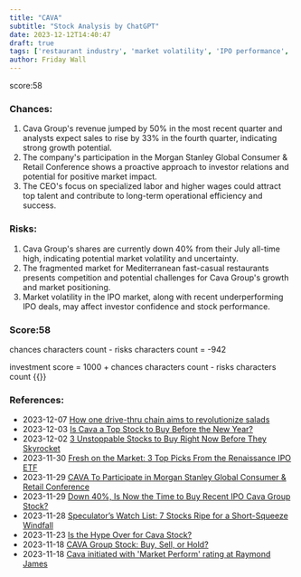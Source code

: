 ```yaml
---
title: "CAVA"
subtitle: "Stock Analysis by ChatGPT"
date: 2023-12-12T14:40:47
draft: true
tags: ['restaurant industry', 'market volatility', 'IPO performance', 'labor optimization', 'growth potential']
author: Friday Wall
---
```


score:58
### Chances:
1. Cava Group's revenue jumped by 50% in the most recent quarter and analysts expect sales to rise by 33% in the fourth quarter, indicating strong growth potential.
2. The company's participation in the Morgan Stanley Global Consumer & Retail Conference shows a proactive approach to investor relations and potential for positive market impact.
3. The CEO's focus on specialized labor and higher wages could attract top talent and contribute to long-term operational efficiency and success.
### Risks:
1. Cava Group's shares are currently down 40% from their July all-time high, indicating potential market volatility and uncertainty.
2. The fragmented market for Mediterranean fast-casual restaurants presents competition and potential challenges for Cava Group's growth and market positioning.
3. Market volatility in the IPO market, along with recent underperforming IPO deals, may affect investor confidence and stock performance.
### Score:58
chances characters count - risks characters count = -942

investment score = 1000 + chances characters count - risks characters count
{{<tradingview symbol="NYSE:CAVA">}}
### References:
- 2023-12-07 [How one drive-thru chain aims to revolutionize salads](https://finance.yahoo.com/video/one-drive-thru-chain-aims-174241103.html)
- 2023-12-03 [Is Cava a Top Stock to Buy Before the New Year?](https://finance.yahoo.com/m/e253f958-2ba6-31b8-b4f6-1cc59761aa39/is-cava-a-top-stock-to-buy.html)
- 2023-12-02 [3 Unstoppable Stocks to Buy Right Now Before They Skyrocket](https://finance.yahoo.com/m/d134a41d-1a24-37ad-a8fc-af48c1515ef7/3-unstoppable-stocks-to-buy.html)
- 2023-11-30 [Fresh on the Market: 3 Top Picks From the Renaissance IPO ETF](https://finance.yahoo.com/news/fresh-market-3-top-picks-140600340.html)
- 2023-11-29 [CAVA To Participate in Morgan Stanley Global Consumer & Retail Conference](https://finance.yahoo.com/news/cava-participate-morgan-stanley-global-110000057.html)
- 2023-11-29 [Down 40%, Is Now the Time to Buy Recent IPO Cava Group Stock?](https://finance.yahoo.com/m/179ca000-044f-3d85-a7ff-721e0f8c5957/down-40%25%2C-is-now-the-time-to.html)
- 2023-11-28 [Speculator’s Watch List: 7 Stocks Ripe for a Short-Squeeze Windfall](https://finance.yahoo.com/news/speculator-watch-list-7-stocks-122900223.html)
- 2023-11-23 [Is the Hype Over for Cava Stock?](https://finance.yahoo.com/m/7ba18975-466f-3fc0-9cba-4a741d3861ca/is-the-hype-over-for-cava.html)
- 2023-11-18 [CAVA Group Stock: Buy, Sell, or Hold?](https://finance.yahoo.com/m/c0d37d40-bea4-3cfd-a2b7-4fa124e50688/cava-group-stock%3A-buy%2C-sell%2C.html)
- 2023-11-18 [Cava initiated with 'Market Perform' rating at Raymond James](https://finance.yahoo.com/video/cava-initiated-market-perform-rating-205518634.html)


                